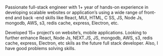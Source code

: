Passionate full-stack engineer with 1+ year of hands-on experience in developing scalable websites or application’s 
using a wide range of front-end and back -end skills like React, MUI, HTML, C SS, JS, Node Js, mongodb, AWS, s3, redis 
cache, express, Electron, etc.

Developed 15+ project’s on website’s, mobile applications. Looking to further enhance React, Node Js, NEXT.JS, JS, mongodb, AWS, s3, 
redis cache, express, Electron, etc skils as the future full stack developer. Also, I have good problems solving skills.

